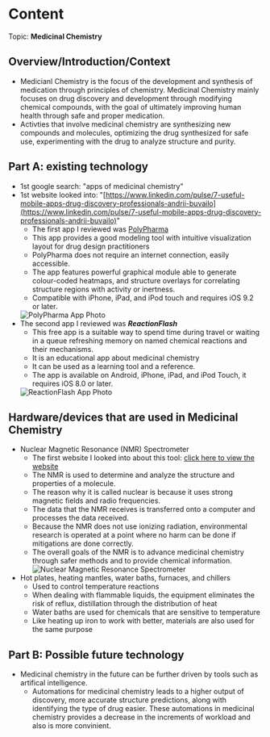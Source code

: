  # Content
Topic: **Medicinal Chemistry**

## Overview/Introduction/Context
* Medicianl Chemistry is the focus of the development and synthesis of medication through principles of chemistry. Medicinal Chemistry mainly focuses on drug discovery and development through modifying chemical compounds, with the goal of ultimately improving human health through safe and proper medication.
* Activties that involve medicinal chemistry are synthesizing new compounds and molecules, optimizing the drug synthesized for safe use, experimenting with the drug to analyze structure and purity.

## Part A: existing technology
* 1st google search: "apps of medicinal chemistry"
* 1st website looked into: "[https://www.linkedin.com/pulse/7-useful-mobile-apps-drug-discovery-professionals-andrii-buvailo](https://www.linkedin.com/pulse/7-useful-mobile-apps-drug-discovery-professionals-andrii-buvailo)"
  * The first app I reviewed was [PolyPharma](https://polypharma-ios.soft112.com/)
  * This app provides a good modeling tool with intuitive visualization layout for drug design practitioners
  * PolyPharma does not require an internet connection, easily accessible.
  * The app features powerful graphical module able to generate colour-coded heatmaps, and structure overlays for correlating structure regions with activity or inertness.
  * Compatible with iPhone, iPad, and iPod touch and requires iOS 9.2 or later.
   <img alt="PolyPharma App Photo" src="https://github.com/user-attachments/assets/64832c19-1de3-448c-93bc-9bff10f72cc8">
* The second app I reviewed was **_ReactionFlash_**
  * This free app is a suitable way to spend time during travel or waiting in a queue refreshing memory on named chemical reactions and their mechanisms.
  * It is an educational app about medicinal chemistry
  * It can be used as a learning tool and a reference.
  * The app is available on Android, iPhone, iPad, and iPod Touch, it requires iOS 8.0 or later.
  <img alt="ReactionFlash App Photo" src="https://github.com/user-attachments/assets/00e23f8f-3aa6-4e49-accd-a87023e3ca8e">
## Hardware/devices that are used in Medicinal Chemistry
* Nuclear Magnetic Resonance (NMR) Spectrometer
  * The first website I looked into about this tool: [click here to view the website](https://chem.libretexts.org/Bookshelves/Analytical_Chemistry/Physical_Methods_in_Chemistry_and_Nano_Science_(Barron)/04%3A_Chemical_Speciation/4.07%3A_NMR_Spectroscopy)
  * The NMR is used to determine and analyze the structure and properties of a molecule.
  * The reason why it is called nuclear is because it uses strong magnetic fields and radio frequencies.
  * The data that the NMR receives is transferred onto a computer and processes the data received.
  * Because the NMR does not use ionizing radiation, environmental research is operated at a point where no harm can be done if mitigations are done correctly.
  * The overall goals of the NMR is to advance medicinal chemistry through safer methods and to provide chemical information.
    <img alt="Nuclear Magnetic Resonance Spectrometer" src="https://github.com/user-attachments/assets/45f72e7a-e98f-421f-8405-6a356c68f46b">
* Hot plates, heating mantles, water baths, furnaces, and chillers
  * Used to control temperature reactions
  * When dealing with flammable liquids, the equipment eliminates the risk of reflux, distillation through the distribution of heat
  * Water baths are used for chemicals that are sensitive to temperature
  * Like heating up iron to work with better, materials are also used for the same purpose
## Part B: Possible future technology
* Medicinal chemistry in the future can be further driven by tools such as artifical intelligence.
  * Automations for medicinal chemistry leads to a higher output of discovery, more accurate structure predictions, along with identifying the type of drug easier. These automations in medicinal chemistry provides a decrease in the increments of workload and also is more convinient.
